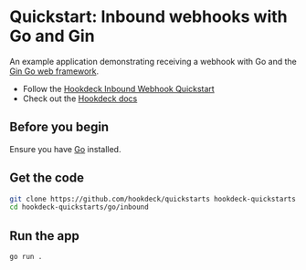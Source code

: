 # Quickstart: Inbound webhooks with Go and Gin

An example application demonstrating receiving a webhook with Go and the [Gin Go web framework](https://github.com/gin-gonic/gin).

- Follow the [Hookdeck Inbound Webhook Quickstart](https://hookdeck.com/docs/receive-webhooks)
- Check out the [Hookdeck docs](https://hookdeck.com/docs)

## Before you begin

Ensure you have [Go](https://go.dev/doc/install) installed.

## Get the code

```sh
git clone https://github.com/hookdeck/quickstarts hookdeck-quickstarts
cd hookdeck-quickstarts/go/inbound
```

## Run the app

```sh
go run .
```
